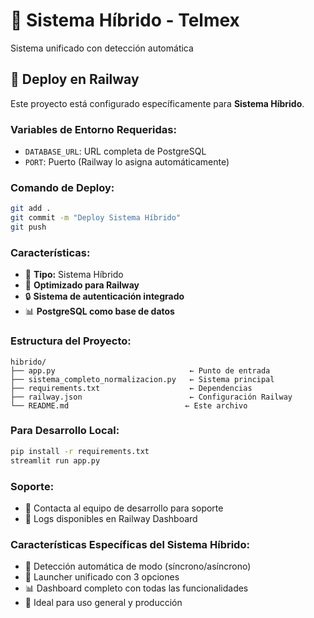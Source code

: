 # 🔀 Sistema Híbrido - Telmex

Sistema unificado con detección automática

## 🚀 Deploy en Railway

Este proyecto está configurado específicamente para **Sistema Híbrido**.

### Variables de Entorno Requeridas:
- `DATABASE_URL`: URL completa de PostgreSQL
- `PORT`: Puerto (Railway lo asigna automáticamente)

### Comando de Deploy:
```bash
git add .
git commit -m "Deploy Sistema Híbrido"
git push
```

### Características:
- 🔀 **Tipo:** Sistema Híbrido
- 🚂 **Optimizado para Railway**
- 🔒 **Sistema de autenticación integrado**
- 📊 **PostgreSQL como base de datos**

### Estructura del Proyecto:
```
hibrido/
├── app.py                              ← Punto de entrada
├── sistema_completo_normalizacion.py   ← Sistema principal
├── requirements.txt                    ← Dependencias
├── railway.json                        ← Configuración Railway
└── README.md                          ← Este archivo
```

### Para Desarrollo Local:
```bash
pip install -r requirements.txt
streamlit run app.py
```

### Soporte:
- 📧 Contacta al equipo de desarrollo para soporte
- 🔧 Logs disponibles en Railway Dashboard

### Características Específicas del Sistema Híbrido:
- 🔀 Detección automática de modo (síncrono/asíncrono)
- 🚀 Launcher unificado con 3 opciones
- 📊 Dashboard completo con todas las funcionalidades
- 🎯 Ideal para uso general y producción
